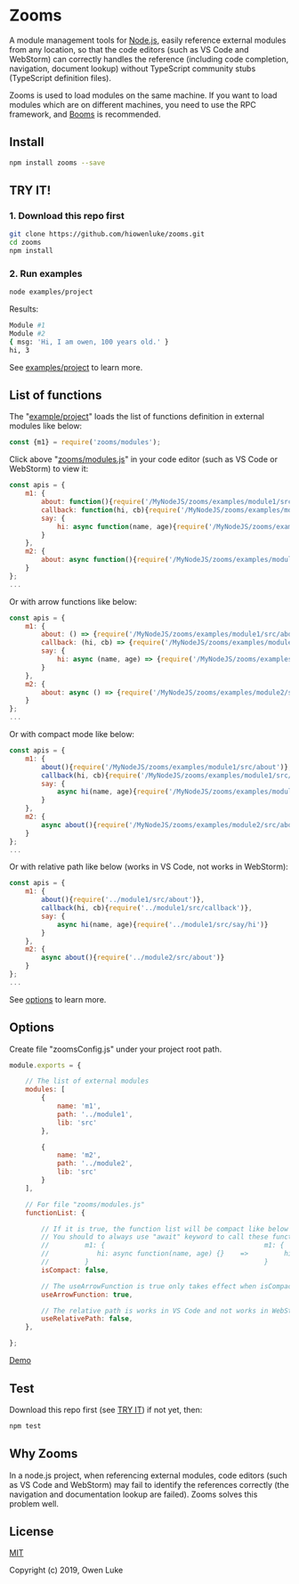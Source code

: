 
# Zooms

A module management tools for [Node.js](https://nodejs.org), easily reference external modules from any location, so that the code editors (such as VS Code and WebStorm) can correctly handles the reference (including code completion, navigation, document lookup) without TypeScript community stubs (TypeScript definition files).

Zooms is used to load modules on the same machine. If you want to load modules which are on different machines, you need to use the RPC framework, and [Booms](https://github.com/hiowenluke/booms) is recommended. 

## Install

```sh
npm install zooms --save
```

## TRY IT!

### 1. Download this repo first

```sh
git clone https://github.com/hiowenluke/zooms.git
cd zooms
npm install
```

### 2. Run examples

```sh
node examples/project
```

Results:

```sh
Module #1
Module #2
{ msg: 'Hi, I am owen, 100 years old.' }
hi, 3
```

See [examples/project](./examples/project) to learn more.

## List of functions

The "[example/project](./examples/project)" loads the list of functions definition in external modules like below:

```js
const {m1} = require('zooms/modules');
```

Click above "[zooms/modules.js](./modules.js)" in your code editor (such as VS Code or WebStorm) to view it:

```js
const apis = {
    m1: {
        about: function(){require('/MyNodeJS/zooms/examples/module1/src/about')},
        callback: function(hi, cb){require('/MyNodeJS/zooms/examples/module1/src/callback')},
        say: {
            hi: async function(name, age){require('/MyNodeJS/zooms/examples/module1/src/say/hi')}
        }
    },
    m2: {
        about: async function(){require('/MyNodeJS/zooms/examples/module2/src/about')}
    }
};
...
```

Or with arrow functions like below:

```js
const apis = {
    m1: {
        about: () => {require('/MyNodeJS/zooms/examples/module1/src/about')},
        callback: (hi, cb) => {require('/MyNodeJS/zooms/examples/module1/src/callback')},
        say: {
            hi: async (name, age) => {require('/MyNodeJS/zooms/examples/module1/src/say/hi')}
        }
    },
    m2: {
        about: async () => {require('/MyNodeJS/zooms/examples/module2/src/about')}
    }
};
...
```

Or with compact mode like below: 

```js
const apis = {
    m1: {
        about(){require('/MyNodeJS/zooms/examples/module1/src/about')},
        callback(hi, cb){require('/MyNodeJS/zooms/examples/module1/src/callback')},
        say: {
            async hi(name, age){require('/MyNodeJS/zooms/examples/module1/src/say/hi')}
        }
    },
    m2: {
        async about(){require('/MyNodeJS/zooms/examples/module2/src/about')}
    }
};
...
```

Or with relative path like below (works in VS Code, not works in WebStorm):

```js
const apis = {
    m1: {
        about(){require('../module1/src/about')},
        callback(hi, cb){require('../module1/src/callback')},
        say: {
            async hi(name, age){require('../module1/src/say/hi')}
        }
    },
    m2: {
        async about(){require('../module2/src/about')}
    }
};
...
```

See [options](#Options) to learn more.

## Options

Create file "zoomsConfig.js" under your project root path. 

```js
module.exports = {

    // The list of external modules
    modules: [
        {
            name: 'm1',
            path: '../module1',
            lib: 'src'
        },

        {
            name: 'm2',
            path: '../module2',
            lib: 'src'
        }
    ],

    // For file "zooms/modules.js"
    functionList: {

        // If it is true, the function list will be compact like below right.
        // You should to always use "await" keyword to call these functions.
        //         m1: {                                        m1: {
        //            hi: async function(name, age) {}    =>         hi(name, age) {}
        //         }                                            }
        isCompact: false,

        // The useArrowFunction is true only takes effect when isCompact is false
        useArrowFunction: true,

        // The relative path is works in VS Code and not works in WebStorm.
        useRelativePath: false,
    },

};
```

[Demo](./examples/project/zoomsConfig.js)

## Test

Download this repo first (see [TRY IT](#try-it)) if not yet, then:

```sh
npm test
```

## Why Zooms

In a node.js project, when referencing external modules, code editors (such as VS Code and WebStorm) may fail to identify the references correctly (the navigation and documentation lookup are failed). Zooms solves this problem well.

## License

[MIT](LICENSE)

Copyright (c) 2019, Owen Luke
